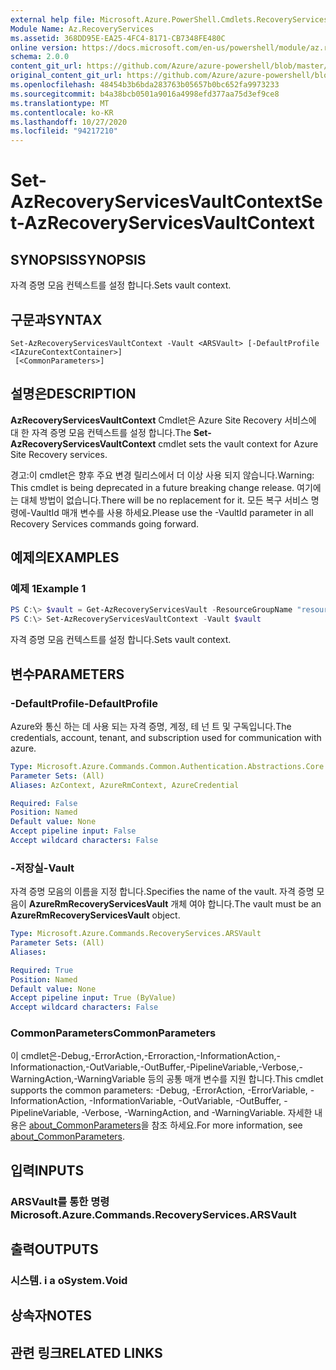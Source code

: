```yaml
---
external help file: Microsoft.Azure.PowerShell.Cmdlets.RecoveryServices.dll-Help.xml
Module Name: Az.RecoveryServices
ms.assetid: 368DD95E-EA25-4FC4-8171-CB7348FE480C
online version: https://docs.microsoft.com/en-us/powershell/module/az.recoveryservices/set-azrecoveryservicesvaultcontext
schema: 2.0.0
content_git_url: https://github.com/Azure/azure-powershell/blob/master/src/RecoveryServices/RecoveryServices/help/Set-AzRecoveryServicesVaultContext.md
original_content_git_url: https://github.com/Azure/azure-powershell/blob/master/src/RecoveryServices/RecoveryServices/help/Set-AzRecoveryServicesVaultContext.md
ms.openlocfilehash: 48454b3b6bda283763b05657b0bc652fa9973233
ms.sourcegitcommit: b4a38bcb0501a9016a4998efd377aa75d3ef9ce8
ms.translationtype: MT
ms.contentlocale: ko-KR
ms.lasthandoff: 10/27/2020
ms.locfileid: "94217210"
---
```

# <span data-ttu-id="edd4a-101">Set-AzRecoveryServicesVaultContext</span><span class="sxs-lookup"><span data-stu-id="edd4a-101">Set-AzRecoveryServicesVaultContext</span></span>

## <span data-ttu-id="edd4a-102">SYNOPSIS</span><span class="sxs-lookup"><span data-stu-id="edd4a-102">SYNOPSIS</span></span>

<span data-ttu-id="edd4a-103">자격 증명 모음 컨텍스트를 설정 합니다.</span><span class="sxs-lookup"><span data-stu-id="edd4a-103">Sets vault context.</span></span>

## <span data-ttu-id="edd4a-104">구문과</span><span class="sxs-lookup"><span data-stu-id="edd4a-104">SYNTAX</span></span>

```
Set-AzRecoveryServicesVaultContext -Vault <ARSVault> [-DefaultProfile <IAzureContextContainer>]
 [<CommonParameters>]
```

## <span data-ttu-id="edd4a-105">설명은</span><span class="sxs-lookup"><span data-stu-id="edd4a-105">DESCRIPTION</span></span>

<span data-ttu-id="edd4a-106">**AzRecoveryServicesVaultContext** Cmdlet은 Azure Site Recovery 서비스에 대 한 자격 증명 모음 컨텍스트를 설정 합니다.</span><span class="sxs-lookup"><span data-stu-id="edd4a-106">The **Set-AzRecoveryServicesVaultContext** cmdlet sets the vault context for Azure Site Recovery services.</span></span>

<span data-ttu-id="edd4a-107">경고:이 cmdlet은 향후 주요 변경 릴리스에서 더 이상 사용 되지 않습니다.</span><span class="sxs-lookup"><span data-stu-id="edd4a-107">Warning: This cmdlet is being deprecated in a future breaking change release.</span></span> <span data-ttu-id="edd4a-108">여기에는 대체 방법이 없습니다.</span><span class="sxs-lookup"><span data-stu-id="edd4a-108">There will be no replacement for it.</span></span> <span data-ttu-id="edd4a-109">모든 복구 서비스 명령에-VaultId 매개 변수를 사용 하세요.</span><span class="sxs-lookup"><span data-stu-id="edd4a-109">Please use the -VaultId parameter in all Recovery Services commands going forward.</span></span>

## <span data-ttu-id="edd4a-110">예제의</span><span class="sxs-lookup"><span data-stu-id="edd4a-110">EXAMPLES</span></span>

### <span data-ttu-id="edd4a-111">예제 1</span><span class="sxs-lookup"><span data-stu-id="edd4a-111">Example 1</span></span>

```powershell
PS C:\> $vault = Get-AzRecoveryServicesVault -ResourceGroupName "resourceGroup" -Name "vaultName"
PS C:\> Set-AzRecoveryServicesVaultContext -Vault $vault
```

<span data-ttu-id="edd4a-112">자격 증명 모음 컨텍스트를 설정 합니다.</span><span class="sxs-lookup"><span data-stu-id="edd4a-112">Sets vault context.</span></span>

## <span data-ttu-id="edd4a-113">변수</span><span class="sxs-lookup"><span data-stu-id="edd4a-113">PARAMETERS</span></span>

### <span data-ttu-id="edd4a-114">-DefaultProfile</span><span class="sxs-lookup"><span data-stu-id="edd4a-114">-DefaultProfile</span></span>

<span data-ttu-id="edd4a-115">Azure와 통신 하는 데 사용 되는 자격 증명, 계정, 테 넌 트 및 구독입니다.</span><span class="sxs-lookup"><span data-stu-id="edd4a-115">The credentials, account, tenant, and subscription used for communication with azure.</span></span>

```yaml
Type: Microsoft.Azure.Commands.Common.Authentication.Abstractions.Core.IAzureContextContainer
Parameter Sets: (All)
Aliases: AzContext, AzureRmContext, AzureCredential

Required: False
Position: Named
Default value: None
Accept pipeline input: False
Accept wildcard characters: False
```

### <span data-ttu-id="edd4a-116">-저장실</span><span class="sxs-lookup"><span data-stu-id="edd4a-116">-Vault</span></span>

<span data-ttu-id="edd4a-117">자격 증명 모음의 이름을 지정 합니다.</span><span class="sxs-lookup"><span data-stu-id="edd4a-117">Specifies the name of the vault.</span></span>
<span data-ttu-id="edd4a-118">자격 증명 모음이 **AzureRmRecoveryServicesVault** 개체 여야 합니다.</span><span class="sxs-lookup"><span data-stu-id="edd4a-118">The vault must be an **AzureRmRecoveryServicesVault** object.</span></span>

```yaml
Type: Microsoft.Azure.Commands.RecoveryServices.ARSVault
Parameter Sets: (All)
Aliases:

Required: True
Position: Named
Default value: None
Accept pipeline input: True (ByValue)
Accept wildcard characters: False
```

### <span data-ttu-id="edd4a-119">CommonParameters</span><span class="sxs-lookup"><span data-stu-id="edd4a-119">CommonParameters</span></span>
<span data-ttu-id="edd4a-120">이 cmdlet은-Debug,-ErrorAction,-Erroraction,-InformationAction,-Informationaction,-OutVariable,-OutBuffer,-PipelineVariable,-Verbose,-WarningAction,-WarningVariable 등의 공통 매개 변수를 지원 합니다.</span><span class="sxs-lookup"><span data-stu-id="edd4a-120">This cmdlet supports the common parameters: -Debug, -ErrorAction, -ErrorVariable, -InformationAction, -InformationVariable, -OutVariable, -OutBuffer, -PipelineVariable, -Verbose, -WarningAction, and -WarningVariable.</span></span> <span data-ttu-id="edd4a-121">자세한 내용은 [about_CommonParameters](http://go.microsoft.com/fwlink/?LinkID=113216)을 참조 하세요.</span><span class="sxs-lookup"><span data-stu-id="edd4a-121">For more information, see [about_CommonParameters](http://go.microsoft.com/fwlink/?LinkID=113216).</span></span>

## <span data-ttu-id="edd4a-122">입력</span><span class="sxs-lookup"><span data-stu-id="edd4a-122">INPUTS</span></span>

### <span data-ttu-id="edd4a-123">ARSVault를 통한 명령</span><span class="sxs-lookup"><span data-stu-id="edd4a-123">Microsoft.Azure.Commands.RecoveryServices.ARSVault</span></span>

## <span data-ttu-id="edd4a-124">출력</span><span class="sxs-lookup"><span data-stu-id="edd4a-124">OUTPUTS</span></span>

### <span data-ttu-id="edd4a-125">시스템. i a o</span><span class="sxs-lookup"><span data-stu-id="edd4a-125">System.Void</span></span>

## <span data-ttu-id="edd4a-126">상속자</span><span class="sxs-lookup"><span data-stu-id="edd4a-126">NOTES</span></span>

## <span data-ttu-id="edd4a-127">관련 링크</span><span class="sxs-lookup"><span data-stu-id="edd4a-127">RELATED LINKS</span></span>
